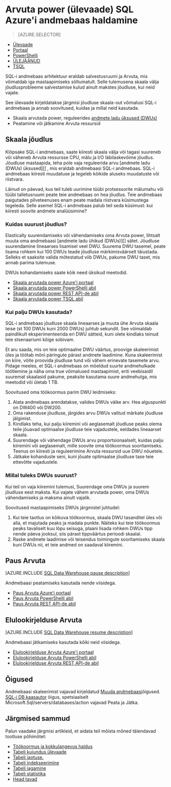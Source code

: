 <properties
   pageTitle="Arvuta power (ülevaade) SQL Azure'i andmebaas haldamine | Microsoft Azure'i"
   description="Jõudluse skaala läbi funktsioonidele SQL Azure'i andmebaas. Välja, reguleerides DWUs mastaapimiseks või viige ja jätkake Arvuta ressursside kulude salvestamiseks."
   services="sql-data-warehouse"
   documentationCenter="NA"
   authors="barbkess"
   manager="barbkess"
   editor=""/>

<tags
   ms.service="sql-data-warehouse"
   ms.devlang="NA"
   ms.topic="article"
   ms.tgt_pltfrm="NA"
   ms.workload="data-services"
   ms.date="09/03/2016"
   ms.author="barbkess;sonyama"/>

# <a name="manage-compute-power-in-azure-sql-data-warehouse-overview"></a>Arvuta power (ülevaade) SQL Azure'i andmebaas haldamine

> [AZURE.SELECTOR]
- [Ülevaade](sql-data-warehouse-manage-compute-overview.md)
- [Portaal](sql-data-warehouse-manage-compute-portal.md)
- [PowerShelli](sql-data-warehouse-manage-compute-powershell.md)
- [ÜLEJÄÄNUD](sql-data-warehouse-manage-compute-rest-api.md)
- [TSQL](sql-data-warehouse-manage-compute-tsql.md)

SQL-i andmebaas arhitektuur eraldab salvestusruumi ja Arvuta, mis võimaldab iga mastaapimiseks sõltumatult. Selle tulemusena skaala välja jõudlusprobleeme salvestamise kulud ainult makstes jõudluse, kui neid vajate. 

See ülevaade kirjeldatakse järgmisi jõudluse skaala-out võimalusi SQL-i andmebaas ja annab soovitused, kuidas ja millal neid kasutada. 

- Skaala arvutada power, reguleerides [andmete ladu üksused (DWUs)][]
- Peatamine või jätkamine Arvuta ressursid

<a name="scale-performance-bk"></a>

## <a name="scale-performance"></a>Skaala jõudlus

Klõpsake SQL-i andmebaas, saate kiiresti skaala välja või tagasi suureneb või väheneb Arvuta ressursse CPU, mälu ja I/O läbilaskevõime jõudlus. Jõudluse mastaapida, teha pole vaja reguleerida arvu [andmete ladu (DWUs) üksused][] , mis eraldab andmebaasi SQL-i andmebaas. SQL-i andmebaas kiiresti muudatuse ja tegeleb kõikide aluseks muudatuste või riistvara.

Läinud on päevad, kus teil tuleb uurimine tüübi protsessorite mälumahu või tüübi talletusruumi peate teie andmebaas on hea jõudlus. Teie andmebaas paigutades pilveteenuses enam peate madala riistvara küsimustega tegeleda. Selle asemel SQL-i andmebaas palub teil seda küsimust: kui kiiresti soovite andmete analüüsimine? 

### <a name="how-do-i-scale-performance"></a>Kuidas suurust jõudlus?

Elastically suurendamiseks või vähendamiseks oma Arvuta power, lihtsalt muuta oma andmebaasi [andmete ladu ühikud (DWUs)][] sätet. Jõudluse suurendamine lineaarses lisamisel veel DWU.  Suurema DWU tasemel, peate lisama rohkem kui 100 DWUs teade jõudluse märkimisväärselt täiustada. Selleks et saaksite valida mõtestatud viib DWUs, pakume DWU taset, mis annab parima tulemuse.
 
DWUs kohandamiseks saate kõik need üksikud meetodid.

- [Skaala arvutada power Azure'i portaal][]
- [Skaala arvutada power PowerShelli abil][]
- [Skaala arvutada power REST API-de abil][]
- [Skaala arvutada power TSQL abil][]

### <a name="how-many-dwus-should-i-use"></a>Kui palju DWUs kasutada?
 
SQL-i andmebaas jõudluse skaala lineaarses ja muuta ühe Arvuta skaala teise (st 100 DWUs kuni 2000 DWUs) juhtub sekundit. See võimaldab paindlikult eksperimenteerida eri DWU sätteid, kuni olete kindlaks teinud teie stsenaariumi kõige sobivam.

Et aru saada, mis on teie optimaalne DWU väärtus, proovige skaleerimist üles ja töötab mõni päringute pärast andmete laadimine. Kuna skaleerimist on kiire, võite proovida jõudluse tund või vähem erinevate tasemete arvu. Pidage meeles, et SQL-i andmebaas on mõeldud suurte andmehulkade töötlemine ja näha oma true võimalused mastaapimist, eriti veebisaidil suuremat skaalasid pakume, peaksite kasutama suure andmehulga, mis meetodid või ületab 1 TB.

Soovitused oma töökoormus parim DWU leidmiseks:

1. Alata andmebaas arendatakse, valides DWUs väike arv.  Hea alguspunkti on DW400 või DW200.
2. Oma rakenduse jõudluse, järgides arvu DWUs valitud märkate jõudluse jälgimist.
3. Kindlaks teha, kui palju kiiremini või aeglasemalt jõudluse peaks olema teile jõuavad optimaalse jõudluse teie vajadustele, eeldades lineaarset skaala.
4. Suurendage või vähendage DWUs arvu proportsionaalselt, kuidas palju kiiremini või aeglasemalt, mille soovite oma töökoormus sooritamiseks. Teenus on kiiresti ja reguleerimine Arvuta ressursid uue DWU nõuetele.
5. Jätkake kohanduste seni, kuni jõuate optimaalse jõudluse tase teie ettevõtte vajadustele.

### <a name="when-should-i-scale-dwus"></a>Millal tuleks DWUs suurust?

Kui teil on vaja kiiremini tulemusi, Suurendage oma DWUs ja suurem jõudluse eest maksta.  Kui vajate vähem arvutada power, oma DWUs vähendamiseks ja maksma ainult vajalik. 

Soovitused mastaapimiseks DWUs järgmistel juhtudel:

1. Kui teie taotlus on kõikuva töökoormus, skaala DWU tasanditel üles või alla, et majutada peaks ja madala punkte. Näiteks kui teie töökoormus peaks tavaliselt kuu lõpu seisuga, plaani lisada rohkem DWUs tipp nende päeva jooksul, siis pärast tippväärtus perioodi skaalal.
2. Raske andmete laadimise või teisendus toimingute sooritamiseks skaala kuni DWUs nii, et teie andmed on saadaval kiiremini.

<a name="pause-compute-bk"></a>

## <a name="pause-compute"></a>Paus Arvuta

[AZURE.INCLUDE [SQL Data Warehouse pause description](../../includes/sql-data-warehouse-pause-description.md)]

Andmebaasi peatamiseks kasutada nende viisidega.

- [Paus Arvuta Azure'i portaal][]
- [Paus Arvuta PowerShelli abil][]
- [Paus Arvuta REST API-de abil][]

<a name="resume-compute-bk"></a>

## <a name="resume-compute"></a>Elulookirjelduse Arvuta

[AZURE.INCLUDE [SQL Data Warehouse resume description](../../includes/sql-data-warehouse-resume-description.md)]

Andmebaasi jätkamiseks kasutada kõiki neid viisidega.

- [Elulookirjelduse Arvuta Azure'i portaal][]
- [Elulookirjelduse Arvuta PowerShelli abil][]
- [Elulookirjelduse Arvuta REST API-de abil][]

## <a name="permissions"></a>Õigused

Andmebaasi skaleerimist vajavad kirjeldatud [Muuda andmebaasi][]õigused.  [SQL-i DB kaasautor][] õigus, spetsiaalselt Microsoft.Sql/servers/databases/action vajavad Peata ja Jätka.

<a name="next-steps-bk"></a>

## <a name="next-steps"></a>Järgmised sammud
Palun vaadake järgmisi artikleid, et aidata teil mõista mõned täiendavad tootluse põhimõtet:

- [Töökoormus ja kokkulangevus haldus][]
- [Tabeli kujundus ülevaade][]
- [Tabeli jaotuse.][]
- [Tabeli indekseerimine][]
- [Tabeli jagamine][]
- [Tabeli statistika][]
- [Head tavad][]

<!--Image reference-->

<!--Article references-->
[andmete ladu üksused (DWUs)]: ./sql-data-warehouse-overview-what-is.md#data-warehouse-units

[Skaala arvutada power Azure'i portaal]: ./sql-data-warehouse-manage-compute-portal.md#scale-compute-bk
[Skaala arvutada power PowerShelli abil]: ./sql-data-warehouse-manage-compute-powershell.md#scale-compute-bk
[Skaala arvutada power REST API-de abil]: ./sql-data-warehouse-manage-compute-rest-api.md#scale-compute-bk
[Skaala arvutada power TSQL abil]: ./sql-data-warehouse-manage-compute-tsql.md#scale-compute-bk

[capacity limits]: ./sql-data-warehouse-service-capacity-limits.md

[Paus Arvuta Azure'i portaal]:  ./sql-data-warehouse-manage-compute-portal.md#pause-compute-bk
[Paus Arvuta PowerShelli abil]: ./sql-data-warehouse-manage-compute-powershell.md#pause-compute-bk
[Paus Arvuta REST API-de abil]: ./sql-data-warehouse-manage-compute-rest-api.md#pause-compute-bk

[Elulookirjelduse Arvuta Azure'i portaal]:  ./sql-data-warehouse-manage-compute-portal.md#resume-compute-bk
[Elulookirjelduse Arvuta PowerShelli abil]: ./sql-data-warehouse-manage-compute-powershell.md#resume-compute-bk
[Elulookirjelduse Arvuta REST API-de abil]: ./sql-data-warehouse-manage-compute-rest-api.md#resume-compute-bk

[Töökoormus ja kokkulangevus haldus]: ./sql-data-warehouse-develop-concurrency.md
[Tabeli kujundus ülevaade]: ./sql-data-warehouse-tables-overview.md
[Tabeli jaotuse.]: ./sql-data-warehouse-tables-distribute.md
[Tabeli indekseerimine]: ./sql-data-warehouse-tables-index.md
[Tabeli jagamine]: ./sql-data-warehouse-tables-partition.md
[Tabeli statistika]: ./sql-data-warehouse-tables-statistics.md
[Head tavad]: ./sql-data-warehouse-best-practices.md 
[development overview]: ./sql-data-warehouse-overview-develop.md

[SQL-i DB kaasautor]: ../active-directory/role-based-access-built-in-roles.md#sql-db-contributor

<!--MSDN references-->
[MUUDA ANDMEBAASI]: https://msdn.microsoft.com/library/mt204042.aspx

<!--Other Web references-->
[Azure portal]: http://portal.azure.com/
